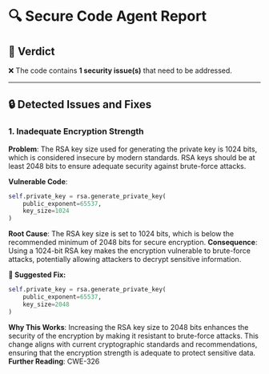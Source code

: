 # 🔍 Secure Code Agent Report

## 🧪 Verdict
❌ The code contains **1 security issue(s)** that need to be addressed.

---

## 🔒 Detected Issues and Fixes

### 1. Inadequate Encryption Strength
**Problem**: The RSA key size used for generating the private key is 1024 bits, which is considered insecure by modern standards. RSA keys should be at least 2048 bits to ensure adequate security against brute-force attacks.

**Vulnerable Code**: 
```python
self.private_key = rsa.generate_private_key(
    public_exponent=65537,
    key_size=1024
)
```
**Root Cause**: The RSA key size is set to 1024 bits, which is below the recommended minimum of 2048 bits for secure encryption.
**Consequence**: Using a 1024-bit RSA key makes the encryption vulnerable to brute-force attacks, potentially allowing attackers to decrypt sensitive information.

**🔧 Suggested Fix:**
```python
self.private_key = rsa.generate_private_key(
    public_exponent=65537,
    key_size=2048
)
```
**Why This Works**: Increasing the RSA key size to 2048 bits enhances the security of the encryption by making it resistant to brute-force attacks. This change aligns with current cryptographic standards and recommendations, ensuring that the encryption strength is adequate to protect sensitive data.
**Further Reading**:  CWE-326